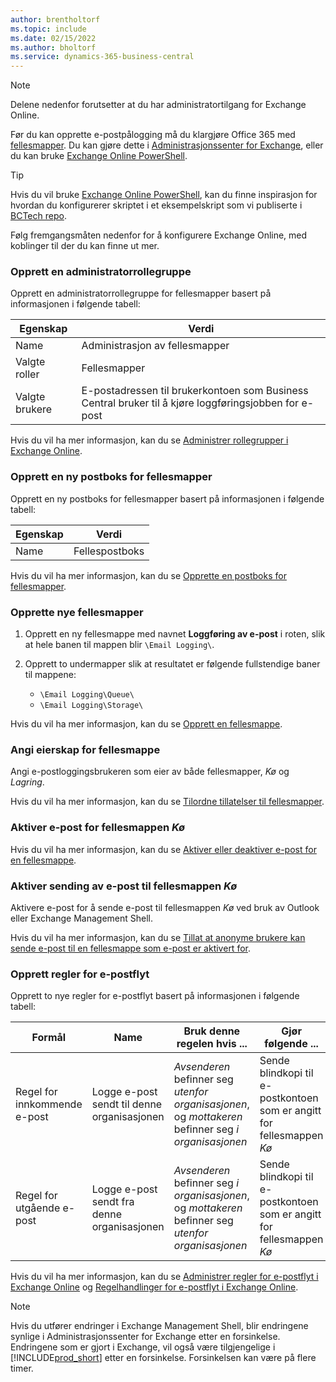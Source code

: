 ```yaml
---
author: brentholtorf
ms.topic: include
ms.date: 02/15/2022
ms.author: bholtorf
ms.service: dynamics-365-business-central
---
```


> [!NOTE]
> Delene nedenfor forutsetter at du har administratortilgang for Exchange Online.

Før du kan opprette e-postpålogging må du klargjøre Office 365 med [fellesmapper](/exchange/collaboration-exo/public-folders/public-folders). Du kan gjøre dette i [Administrasjonssenter for Exchange](/exchange/exchange-admin-center?preserve-view=true), eller du kan bruke [Exchange Online PowerShell](/powershell/exchange/exchange-online-powershell?view=exchange-ps&?preserve-view=true).

> [!TIP]
> Hvis du vil bruke [Exchange Online PowerShell](/powershell/exchange/exchange-online-powershell?view=exchange-ps&preserve-view=true), kan du finne inspirasjon for hvordan du konfigurerer skriptet i et eksempelskript som vi publiserte i [BCTech repo](https://github.com/microsoft/BCTech/tree/master/samples/EmailLogging).

Følg fremgangsmåten nedenfor for å konfigurere Exchange Online, med koblinger til der du kan finne ut mer.

### Opprett en administratorrollegruppe

Opprett en administratorrollegruppe for fellesmapper basert på informasjonen i følgende tabell:

|Egenskap        |Verdi                     |
|----------------|--------------------------|
|Name            |Administrasjon av fellesmapper |
|Valgte roller  |Fellesmapper            |
|Valgte brukere  |E-postadressen til brukerkontoen som Business Central bruker til å kjøre loggføringsjobben for e-post|

Hvis du vil ha mer informasjon, kan du se [Administrer rollegrupper i Exchange Online](/exchange/permissions-exo/role-groups).

### Opprett en ny postboks for fellesmapper

Opprett en ny postboks for fellesmapper basert på informasjonen i følgende tabell:

|Egenskap        |Verdi                     |
|----------------|--------------------------|
|Name            |Fellespostboks            |

Hvis du vil ha mer informasjon, kan du se [Opprette en postboks for fellesmapper](/exchange/collaboration-exo/public-folders/create-public-folder-mailbox).

### Opprette nye fellesmapper

1. Opprett en ny fellesmappe med navnet **Loggføring av e-post** i roten, slik at hele banen til mappen blir `\Email Logging\`.
2. Opprett to undermapper slik at resultatet er følgende fullstendige baner til mappene:

    - `\Email Logging\Queue\`
    - `\Email Logging\Storage\`

Hvis du vil ha mer informasjon, kan du se [Opprett en fellesmappe](/exchange/collaboration-exo/public-folders/create-public-folder).

### Angi eierskap for fellesmappe

Angi e-postloggingsbrukeren som eier av både fellesmapper, *Kø* og *Lagring*.

Hvis du vil ha mer informasjon, kan du se [Tilordne tillatelser til fellesmapper](/exchange/collaboration-exo/public-folders/set-up-public-folders#step-3-assign-permissions-to-the-public-folder).

### Aktiver e-post for fellesmappen *Kø*

  Hvis du vil ha mer informasjon, kan du se [Aktiver eller deaktiver e-post for en fellesmappe](/exchange/collaboration-exo/public-folders/enable-or-disable-mail-for-public-folder).

### Aktiver sending av e-post til fellesmappen *Kø*

Aktivere e-post for å sende e-post til fellesmappen *Kø* ved bruk av Outlook eller Exchange Management Shell.

Hvis du vil ha mer informasjon, kan du se [Tillat at anonyme brukere kan sende e-post til en fellesmappe som e-post er aktivert for](/exchange/collaboration-exo/public-folders/enable-or-disable-mail-for-public-folder#allow-anonymous-users-to-send-email-to-a-mail-enabled-public-folder?preserve-view=true).

### Opprett regler for e-postflyt

Opprett to nye regler for e-postflyt basert på informasjonen i følgende tabell:

|Formål  |Name |Bruk denne regelen hvis ...             |Gjør følgende ...                          |
|---------|-----|----------------------------------|---------------------------------------------|
|Regel for innkommende e-post |Logge e-post sendt til denne organisasjonen|*Avsenderen* befinner seg *utenfor organisasjonen*, og *mottakeren* befinner seg *i organisasjonen*|Sende blindkopi til e-postkontoen som er angitt for fellesmappen *Kø*|
|Regel for utgående e-post | Logge e-post sendt fra denne organisasjonen |*Avsenderen* befinner seg *i organisasjonen*, og *mottakeren* befinner seg *utenfor organisasjonen*|Sende blindkopi til e-postkontoen som er angitt for fellesmappen *Kø*|

Hvis du vil ha mer informasjon, kan du se [Administrer regler for e-postflyt i Exchange Online](/exchange/security-and-compliance/mail-flow-rules/manage-mail-flow-rules?preserve-view=true) og [Regelhandlinger for e-postflyt i Exchange Online](/exchange/security-and-compliance/mail-flow-rules/mail-flow-rule-actions?preserve-view=true).

> [!NOTE]
> Hvis du utfører endringer i Exchange Management Shell, blir endringene synlige i Administrasjonssenter for Exchange etter en forsinkelse. Endringene som er gjort i Exchange, vil også være tilgjengelige i [!INCLUDE[prod_short](prod_short.md)] etter en forsinkelse. Forsinkelsen kan være på flere timer.
